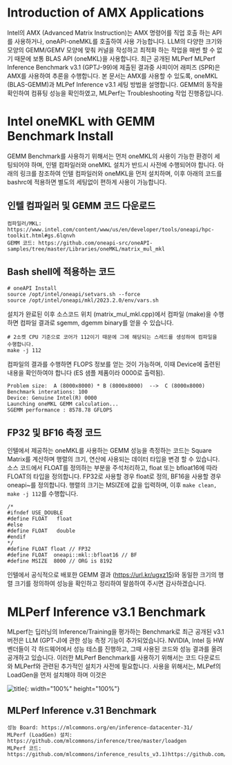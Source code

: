# Introduction of AMX Applications
Intel의 AMX (Advanced Matrix Instruction)는 AMX 명령어를 직업 호출 하는 API를 사용하거나, oneAPI-oneMKL를 호출하여 사용 가능합니다. 
LLM의 다양한 크기와 모양의 GEMM/GEMV 모양에 맞춰 커널을 작성하고 최적화 하는 작업을 매번 할 수 없기 때문에 보통 BLAS API (oneMKL)을 사용합니다. 
최근 공개된 MLPerf MLPerf Inference Benchmark v3.1 (GPTJ-99)에 제출된 결과중 사피이어 래피즈 (SPR)은 AMX를 사용하여 추론을 수행합니다. 
본 문서는 AMX를 사용할 수 있도록, oneMKL (BLAS-GEMM)과 MLPef Inference v3.1 세팅 방법을 설명합니다. 
GEMM의 동작을 확인하여 컴퓨팅 성능을 확인하였고, MLPerf는 Troubleshooting 작업 진행중입니다.

# Intel oneMKL with GEMM Benchmark Install
GEMM Benchmark를 사용하기 위해서는 먼저 oneMKL의 사용이 가능한 환경이 세팅되어야 하며, 인텔 컴파일러와 oneMKL 설치가 반드시 사전에 수행되어야 합니다. 
아래의 링크를 참조하여 인텔 컴파일러와 oneMKL을 먼저 설치하며, 이후 아래의 코드를 bashrc에 적용하면 별도의 세팅없이 편하게 사용이 가능합니다.

## 인텔 컴파일러 및 GEMM 코드 다운로드
```
컴파일러/MKL: https://www.intel.com/content/www/us/en/developer/tools/oneapi/hpc-toolkit.html#gs.6lqnvh   
GEMM 코드: https://github.com/oneapi-src/oneAPI-samples/tree/master/Libraries/oneMKL/matrix_mul_mkl   
```
## Bash shell에 적용하는 코드
```
# oneAPI Install
source /opt/intel/oneapi/setvars.sh --force
source /opt/intel/oneapi/mkl/2023.2.0/env/vars.sh
```

설치가 완료된 이후 소스코드 위치 (matrix_mul_mkl.cpp)에서 컴파일 (make)을 수행하면 컴파일 결과로 sgemm, dgemm binary를 얻을 수 있습니다.
```
# 2소켓 CPU 기준으로 코어가 112이기 때문에 그에 해당되는 스레드를 생성하여 컴파일을 수행합니다.
make -j 112 
```
컴파일의 결과를 수행하면 FLOPS 정보를 얻는 것이 가능하며, 이때 Device에 출련된 내용을 확인하여야 합니다 (ES 샘플 제품이라 0000로 출력됨). 
```
Problem size:  A (8000x8000) * B (8000x8000)  -->  C (8000x8000)
Benchmark interations: 100
Device: Genuine Intel(R) 0000
Launching oneMKL GEMM calculation...
SGEMM performance : 8578.78 GFLOPS
```
## FP32 및 BF16 측정 코드 
인텔에서 제공하는 oneMKL를 사용하는 GEMM 성능을 측정하는 코드는 Square Matrix를 계산하며 행렬의 크기, 연산에 사용되는 데이터 타입을 변경 할 수 있습니다.
소스 코드에서 FLOAT를 정의하는 부분을 주석처리하고, float 또는 bfloat16에 따라 FLOAT의 타입을 정의합니다.
FP32로 사용할 경우 float로 정의, BF16을 사용할 경우 oneapi~를 정의합니다. 행렬의 크기는 MSIZE에 값을 입력하며, 이후 ```make clean, make -j 112```를 수행합니다.
```
/*
#ifndef USE_DOUBLE
#define FLOAT   float
#else
#define FLOAT   double
#endif
*/
#define FLOAT float // FP32
#define FLOAT  oneapi::mkl::bfloat16 // BF
#define MSIZE  8000 // ORG is 8192
```
인텔에서 공식적으로 배포한 GEMM 결과 (https://url.kr/ugxz15)와 동일한 크기의 행렬 크기를 정의하여 성능을 확인하고 정리하여 말씀하여 주시면 감사하겠습니다.


# MLPerf Inference v3.1 Benchmark
MLperf는 딥러닝의 Inference/Training을 평가하는 Benchmark로 최근 공개된 v3.1 버전은 LLM (GPT-J)에 관한 성능 측정 기능이 추가되었습니다. 
NVIDIA, Intel 등 HW 벤더들이 각 하드웨어에서 성능 테스를 진행하고, 그때 사용된 코드와 성능 결과를 올려 공개하고 있습니다.
이러한 MLPerf Benchmark를 사용하기 위해서는 코드 다운로드와 MLPerf와 관련된 추가적인 설치가 사전에 필요합니다.
사용을 위해서는, MLPef의 LoadGen을 먼저 설치해야 하며 이것은  

![title](https://raw.githubusercontent.com/mlcommons/inference/master/loadgen/loadgen_integration_diagram.svg){: width="100%" height="100%"}

## MLPerf Inference v.31 Benchmark
```
성능 Board: https://mlcommons.org/en/inference-datacenter-31/
MLPerf (LoadGen) 설치: https://github.com/mlcommons/inference/tree/master/loadgen
MLPerf 코드: https://github.com/mlcommons/inference_results_v3.1)https://github.com/mlcommons/inference_results_v3.1
```
